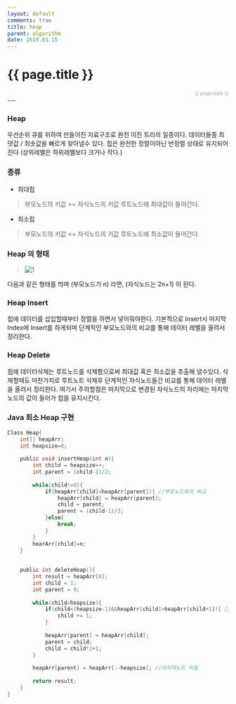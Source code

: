 ```yaml
---
layout: default
comments: true
title: heap
parent: algorithm
date: 2019.03.15
---
```


<h1>{{ page.title }}</h1>  
<div style="text-align:right; font-size:11px; color:#aaa">{{ page.date }} </div>
---

### Heap
우선순위 큐를 위하여 만들어진 자료구조로 완전 이진 트리의 일종이다. 데이터들중 최댓값 / 최솟값을 빠르게 찾아낼수 있다. 힙은 완전한 정렬이아닌 반정렬 상태로 유지되어진다 (상위레벨은 하위레벨보다 크거나 작다.)

### 종류
- 최대힙
> 부모노드의 키값 >= 자식노드의 키값 
> 루트노드에 최대값이 들어간다.

- 최소힙
> 부모노드의 키값 <= 자식노드의 키값 
> 루트노드에 최소값이 들어간다.

### Heap 의 형태

> ![1]({site.images}/algorithm-heap/heap_1.png)

다음과 같은 형태를 띄며 (부모노드가 n) 라면, (자식노드는 2n+1)  이 된다.

### Heap Insert
힙에 데이터를 삽입할때부터 정렬을 하면서 넣어줘야한다. 기본적으로 Insert시 마지막 Index에 Insert를 하게되며 단계적인 부모노드와의 비교를 통해 데이터 레벨을 올려서 정리한다. 

### Heap Delete
힙에 데이터삭제는 루트노드를 삭제함으로써 최대값 혹은 최소값을 추출해 낼수있다. 삭제할때도 마찬가지로 루트노트 삭제후 단계적인 자식노드들간 비교를 통해 데이터 레벨을 올려서 정리한다. 여기서 주의할점은 마지막으로 변경된 자식노드의 자리에는 마지막 노드의 값이 들어가 힙을 유지시킨다.

### Java 최소 Heap 구현
```c
Class Heap{
    int[] heapArr;
    int heapsize=0;
    
    public void insertHeap(int n){
        int child = heapsize++;
        int parent = (child-1)/2;
        
        while(child!=0){
            if(heapArr[child]<heapArr[parent]){ //부모노드와의 비교
                heapArr[child] = heapArr[parent];
                child = parent;
                parent = (child-1)/2;
            }else{
                break;
            }
        }
        hearArr[child]=n;
    }  
   
    
    public int deleteHeap(){
        int result = heapArr[0];
        int child = 1;
        int parent = 0;
        
        while(child<heapsize){
            if(child<(heapsize-1)&&heapArr[child]>heapArr[child+1]){ //자식노드간 비교
                child += 1;
            }
        
            heapArr[parent] = heapArr[child];
            parent = child;
            child = child*2+1;
        }
        
        heapArr[parent] = heapArr[--heapsize]; //마지막노드 이동
        
        return result;
    }
}
```

